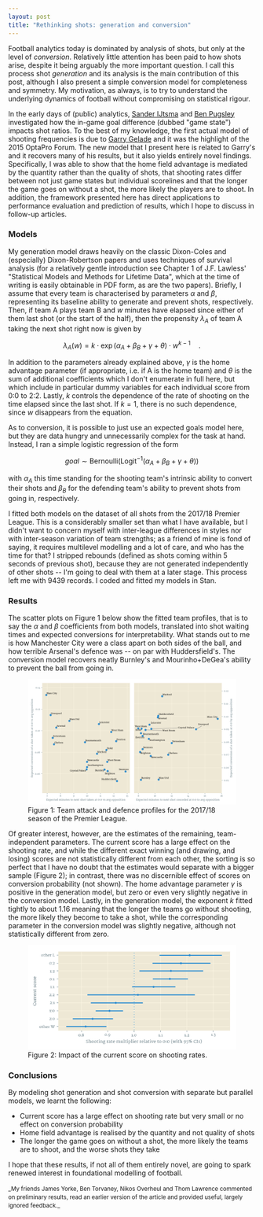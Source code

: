 ```yaml
---
layout: post
title: "Rethinking shots: generation and conversion"
---
```


Football analytics today is dominated by analysis of shots, but only
at the level of _conversion_. Relatively little attention has been
paid to how shots arise, despite it being arguably the 
more important question. I call this process shot _generation_ and its 
analysis is the main contribution of this post, although I also present a simple
conversion model for completeness and symmetry. My motivation, as always, 
is to try to understand the underlying dynamics of 
football without compromising on statistical rigour.

In the early days of (public) analytics, 
[Sander IJtsma](http://11tegen11.net/2013/03/16/the-next-step-in-football-analytics-game-states/)
and [Ben Pugsley](https://statsbomb.com/2013/12/score-effects/)
investigated how the in-game goal difference (dubbed "game state") impacts
shot ratios. To the best of my knowledge, the first actual model of 
shooting frequencies is due to 
[Garry Gelade](http://business-analytic.co.uk/blog/goals-change-games-the-effect-of-game-state-on-attack-intensity/)
and it was the highlight of the 2015 OptaPro Forum. The new model that I present here is
related to Garry's and it recovers many of his results, but it also
yields entirely novel findings. Specifically, I was able to show that the 
home field advantage is mediated by the quantity rather than the quality of shots, 
that shooting rates
differ between not just game states but individual scorelines and that the longer the game
goes on without a shot, the more likely the players are to shoot. In addition, the
framework presented here has direct applications to performance evaluation and 
prediction of results, which I hope to discuss in follow-up articles.

### Models

My generation model draws heavily on the classic Dixon-Coles and
(especially) Dixon-Robertson papers and uses techniques of survival analysis (for a
relatively gentle introduction see Chapter 1 of J.F. Lawless'
"Statistical Models and Methods for Lifetime Data", which at the time
of writing is easily obtainable in PDF form, as are the two
papers). Briefly, I assume that every team is characterised by
parameters $\alpha$ and $\beta$, representing its baseline ability to
generate and prevent shots, respectively. Then, if team A plays team B
and $w$ minutes have elapsed since either of them last shot (or the
start of the half), then the propensity $\lambda_A$ of team A taking
the next shot right now is given by

$$
\lambda_A(w) = k\cdot \exp(\alpha_A + \beta_B + \gamma + \theta)\cdot w^{k-1} \quad .
$$

In addition to the parameters already explained above, $\gamma$ is the
home advantage parameter (if appropriate, i.e. if A is the home team) and
$\theta$ is the sum of additional coefficients which I don't enumerate in full
here, but which include in particular dummy variables for each individual score
from 0:0 to 2:2. Lastly, $k$ controls the dependence of the rate of shooting 
on the time elapsed since the last shot. If $k=1$, there is no such
dependence, since $w$ disappears from the equation.

As to conversion, it is possible to just use an expected goals model here, 
but they are data hungry and unnecessarily complex for the task at hand.
Instead, I ran a simple logistic regression of the form

$$
\textit{goal} \sim \textrm{Bernoulli}(\textrm{Logit}^{-1}(\alpha_A + \beta_B + \gamma + \theta))
$$

with $\alpha_A$ this time standing for the shooting team's intrinsic
ability to convert their shots and $\beta_B$ for the defending team's
ability to prevent shots from going in, respectively.

I fitted both models on the dataset of all shots from the
2017/18 Premier League. This is a considerably smaller set than what I
have available, but I didn't want to concern myself with inter-league
differences in styles nor with inter-season variation of team
strengths; as a friend of mine is fond of saying, it requires multilevel modelling and 
a lot of care, and who has the time for that? I stripped rebounds (defined as 
shots coming within 5 seconds of previous shot), because they are not generated
independently of other shots -- I'm going to deal with them at a later
stage. This process left me with 9439 records. I coded and fitted my
models in Stan.

### Results

The scatter plots on Figure 1 below show the fitted team profiles, that is to say the
$\alpha$ and $\beta$ coefficients from both models, translated into shot waiting times and
expected conversions for interpretability. What stands out to me is how
Manchester City were a class apart on both sides of the ball, and how
terrible Arsenal's defence was -- on par with Huddersfield's. The conversion model
recovers neatly Burnley's and Mourinho+DeGea's ability to prevent the ball 
from going in.

<figure>
  <img src="assets/figures/shotgen_scatter.png" />
  <figcaption>
    Figure 1: Team attack and defence profiles for the 2017/18 season of the Premier League.
  </figcaption>
</figure>

Of greater interest, however, are the estimates of the remaining, team-independent parameters. The current score has a large effect on the shooting rate, and while the different exact winning (and drawing, and losing) scores are not statistically different from each other, the sorting is
so perfect that I have no doubt that the estimates would separate with a bigger
sample (Figure 2); in contrast, there was no discernible effect of scores on conversion
probability (not shown). The home advantage parameter $\gamma$ is positive in the generation
model, but zero or even very slightly negative in the conversion model. 
Lastly, in the generation model, the exponent $k$ fitted tightly to
about 1.16 meaning that the longer the teams go without shooting, the more
likely they become to take a shot, while the corresponding parameter in the 
conversion model was slightly negative, although not statistically different from zero.

<figure>
  <img src="assets/figures/shotgen_scores.png" />
  <figcaption>
    Figure 2: Impact of the current score on shooting rates.
  </figcaption>
</figure>


### Conclusions

By modeling shot generation and shot conversion with separate but parallel models, 
we learnt the following:

* Current score has a large effect on shooting rate but very small or no effect on conversion probability
* Home field advantage is realised by the quantity and not quality of shots
* The longer the game goes on without a shot, the more likely the teams are to shoot, and the worse shots they take

I hope that these results, if not all of them entirely novel, are going to 
spark renewed interest in foundational modelling of football.

<small>
_My friends James Yorke, Ben Torvaney, Nikos Overheul and Thom Lawrence
commented on preliminary results, read an earlier version of the 
article and provided useful, largely ignored feedback._
</small>
